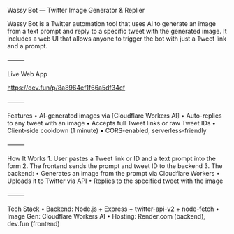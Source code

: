 Wassy Bot — Twitter Image Generator & Replier

Wassy Bot is a Twitter automation tool that uses AI to generate an image from a text prompt and reply to a specific tweet with the generated image.
It includes a web UI that allows anyone to trigger the bot with just a Tweet link and a prompt.

⸻

 Live Web App

https://dev.fun/p/8a8964ef1f66a5df34cf

⸻

 Features
	•	AI-generated images via [Cloudflare Workers AI]
	•	Auto-replies to any tweet with an image
	•	Accepts full Tweet links or raw Tweet IDs
	•	Client-side cooldown (1 minute)
	•	CORS-enabled, serverless-friendly

⸻

 How It Works
	1.	User pastes a Tweet link or ID and a text prompt into the form
	2.	The frontend sends the prompt and tweet ID to the backend
	3.	The backend:
	•	Generates an image from the prompt via Cloudflare Workers
	•	Uploads it to Twitter via API
	•	Replies to the specified tweet with the image

⸻

 Tech Stack
	•	Backend: Node.js + Express + twitter-api-v2 + node-fetch
	•	Image Gen: Cloudflare Workers AI
	•	Hosting: Render.com (backend), dev.fun (frontend)
